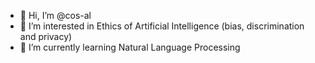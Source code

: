 - 👋 Hi, I’m @cos-al
- 👀 I’m interested in Ethics of Artificial Intelligence (bias, discrimination and privacy)
- 🌱 I’m currently learning Natural Language Processing
<!---
- 💞️ I’m looking to collaborate on ...>
<- 📫 How to reach me>
--->

<!---
cos-al/cos-al is a ✨ special ✨ repository because its `README.md` (this file) appears on your GitHub profile.
You can click the Preview link to take a look at your changes.
--->
